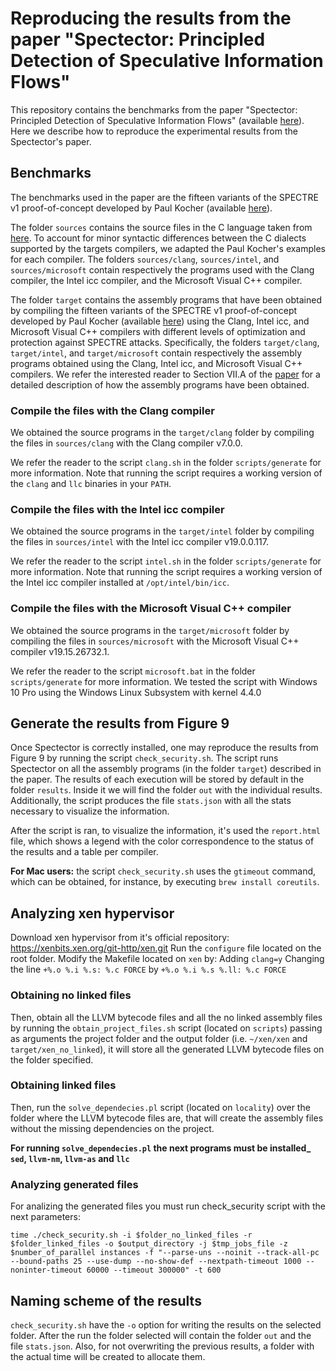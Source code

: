 # Reproducing the results from the paper "Spectector: Principled Detection of Speculative Information Flows"

This repository contains the benchmarks from the paper "Spectector:
Principled Detection of Speculative Information Flows" (available
[here](https://spectector.github.io/papers/spectector.pdf)). Here we
describe how to reproduce the experimental results from the
Spectector's paper.

## <a name="benchmarks"></a> Benchmarks

The benchmarks used in the paper are the fifteen variants of the
SPECTRE v1 proof-of-concept developed by Paul Kocher (available
[here](https://www.paulkocher.com/doc/MicrosoftCompilerSpectreMitigation.html)).

The folder `sources` contains the source files in the C language taken
from
[here](https://www.paulkocher.com/doc/MicrosoftCompilerSpectreMitigation.html).
To account for minor syntactic differences between the C dialects
supported by the targets compilers, we adapted the Paul Kocher's
examples for each compiler.  The folders `sources/clang`,
`sources/intel`, and `sources/microsoft` contain respectively the
programs used with the Clang compiler, the Intel icc compiler, and the
Microsoft Visual C++ compiler.

The folder `target` contains the assembly programs that have been
obtained by compiling the fifteen variants of the SPECTRE v1
proof-of-concept developed by Paul Kocher (available
[here](https://www.paulkocher.com/doc/MicrosoftCompilerSpectreMitigation.html))
using the Clang, Intel icc, and Microsoft Visual C++ compilers with
different levels of optimization and protection against SPECTRE
attacks. Specifically, the folders `target/clang`, `target/intel`, and
`target/microsoft` contain respectively the assembly programs obtained
using the Clang, Intel icc, and Microsoft Visual C++ compilers. We
refer the interested reader to Section VII.A of the
[paper](https://spectector.github.io/papers/spectector.pdf) for a
detailed description of how the assembly programs have been obtained.

### Compile the files with the Clang compiler

We obtained the source programs in the `target/clang` folder by
compiling the files in `sources/clang` with the Clang compiler v7.0.0.

We refer the reader to the script `clang.sh` in the folder
`scripts/generate` for more information. Note that running the script requires
a working version of the `clang` and `llc` binaries in your `PATH`.

### Compile the files with the Intel icc compiler

We obtained the source programs in the `target/intel` folder by
compiling the files in `sources/intel` with the Intel icc compiler
v19.0.0.117.

We refer the reader to the script `intel.sh` in the folder
`scripts/generate` for more information. Note that running the script requires
a working version of the Intel icc compiler installed at
`/opt/intel/bin/icc`.

### Compile the files with the Microsoft Visual C++ compiler

We obtained the source programs in the `target/microsoft` folder by
compiling the files in `sources/microsoft` with the Microsoft Visual
C++ compiler v19.15.26732.1.

We refer the reader to the script `microsoft.bat` in the
folder `scripts/generate` for more information. We tested the script with
Windows 10 Pro using the Windows Linux Subsystem with kernel 4.4.0



## Generate the results from Figure 9

Once Spectector is correctly installed, one may reproduce the results
from Figure 9 by running the script `check_security.sh`.  The script
runs Spectector on all the assembly programs (in the folder `target`)
described in the paper.  The results of each execution will be stored
by default in the folder `results`. Inside it we will find the folder
`out` with the individual results.  Additionally, the script produces
the file `stats.json` with all the stats necessary to visualize the
information.

After the script is ran, to visualize the information, it's used the
`report.html` file, which shows a legend with the color correspondence
to the status of the results and a table per compiler.

 **For Mac users:** the script `check_security.sh` uses the `gtimeout`
 command, which can be obtained, for instance, by executing `brew
 install coreutils`.

## Analyzing xen hypervisor

Download xen hypervisor from it's official repository:
https://xenbits.xen.org/git-http/xen.git Run the `configure` file
located on the root folder.  Modify the Makefile located on `xen` by:
Adding `clang=y` Changing the line `+%.o %.i %.s: %.c FORCE` by `+%.o
%.i %.s %.ll: %.c FORCE`

### Obtaining no linked files

Then, obtain all the LLVM bytecode files and all the no linked
assembly files by running the `obtain_project_files.sh` script
(located on `scripts`) passing as arguments the project folder and the
output folder (i.e. `~/xen/xen` and `target/xen_no_linked`), it will
store all the generated LLVM bytecode files on the folder specified.

### Obtaining linked files

Then, run the `solve_dependecies.pl` script (located on `locality`)
over the folder where the LLVM bytecode files are, that will create
the assembly files without the missing dependencies on the project.

**For running `solve_dependecies.pl` the next programs must be
installed_ `sed`, `llvm-nm`, `llvm-as` and `llc`**

### Analyzing generated files

For analizing the generated files you must run check_security script
with the next parameters:

`time ./check_security.sh -i $folder_no_linked_files -r
$folder_linked_files -o $output_directory -j $tmp_jobs_file -z
$number_of_parallel instances -f "--parse-uns --noinit --track-all-pc
--bound-paths 25 --use-dump --no-show-def --nextpath-timeout 1000
--noninter-timeout 60000 --timeout 300000" -t 600`

## Naming scheme of the results

`check_security.sh` have the `-o` option for writing the results on
the selected folder.  After the run the folder selected will contain
the folder `out` and the file `stats.json`.  Also, for not overwriting
the previous results, a folder with the actual time will be created to
allocate them.

